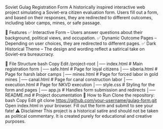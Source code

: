 Soviet Gulag Registration Form
A historically inspired interactive web project simulating a Soviet-era citizen evaluation form. Users fill out a form, and based on their responses, they are redirected to different outcomes, including labor camps, mines, or safe passage.

📜 Features
✅ Interactive Form – Users answer questions about their background, political views, and occupation.
✅ Dynamic Outcome Pages – Depending on user choices, they are redirected to different pages.
✅ Dark Historical Theme – The design and wording reflect a satirical take on Soviet-era bureaucracy.

📂 File Structure
bash
Copy
Edit
/project-root
│── index.html           # Main registration form
│── safe.html            # Page for loyal citizens
│── siberia.html         # Page for harsh labor camps
│── mines.html           # Page for forced labor in gold mines
│── canal.html           # Page for canal construction labor
│── execution.html       # Page for NKVD execution
│── style.css            # Styling for the form and pages
│── app.js               # Handles form submission and redirects
│── README.md            # Project documentation
🚀 How to Run
Clone the repository:
bash
Copy
Edit
git clone https://github.com/your-username/gulag-form.git
Open index.html in your browser.
Fill out the form and submit to see your fate!
⚠️ Disclaimer
This project is a historical satire and should not be taken as political commentary. It is created purely for educational and creative purposes.

